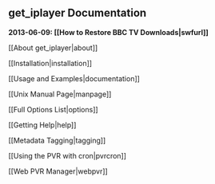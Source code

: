 ## get_iplayer Documentation

**2013-06-09: [[How to Restore BBC TV Downloads|swfurl]]**

[[About get_iplayer|about]]

[[Installation|installation]]

[[Usage and Examples|documentation]]

[[Unix Manual Page|manpage]]

[[Full Options List|options]]

[[Getting Help|help]]

[[Metadata Tagging|tagging]]

[[Using the PVR with cron|pvrcron]]

[[Web PVR Manager|webpvr]]

